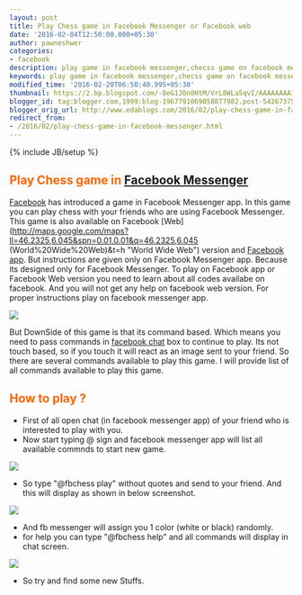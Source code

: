 ```yaml
---
layout: post
title: Play Chess game in Facebook Messenger or Facebook web
date: '2016-02-04T12:50:00.000+05:30'
author: pawneshwer
categories:
- facebook
description: play game in facebook messenger,checss game on facebook messenger to play with friends, easy way to play games on facebook messenger without any game installed
keywords: play game in facebook messenger,checss game on facebook messenger to play with friends, easy way to play games on facebook messenger without any game installed
modified_time: '2016-02-20T06:50:40.995+05:30'
thumbnail: https://2.bp.blogspot.com/-8eG1J0n0HtM/VrL8WLa5qvI/AAAAAAAAINs/MNkjeCm3KlI/s72-c/Screenshot_2016-02-04-12-15-33%2Bcopy.jpg
blogger_id: tag:blogger.com,1999:blog-1967791069058877982.post-5426737508362141225
blogger_orig_url: http://www.edablogs.com/2016/02/play-chess-game-in-facebook-messenger.html
redirect_from:
- /2016/02/play-chess-game-in-facebook-messenger.html
---
```


{% include JB/setup %}

## <span style="color: #ff6600;">Play Chess game in [Facebook Messenger](https://Facebook.Com/home.php "Facebook Messenger")</span>

[Facebook](http://www.facebook.com "Faceboo") has introduced a game in Facebook Messenger app. In this game you can play chess with your friends who are using Facebook Messenger. This game is also available on Facebook [Web](http://maps.google.com/maps?ll=46.2325,6.045&spn=0.01,0.01&q=46.2325,6.045 (World%20Wide%20Web)&t=h "World Wide Web") version and [Facebook app](http://en.wikipedia.org/wiki/Facebook_Platform "Facebook Platform"). But instructions are given only on Facebook Messenger app. Because its designed only for Facebook Messenger. To play on Facebook app or Facebook Web version you need to learn about all codes availabe on facebook. And you will not get any help on facebook web version. For proper instructions play on facebook messenger app.

[![](https://2.bp.blogspot.com/-8eG1J0n0HtM/VrL8WLa5qvI/AAAAAAAAINs/MNkjeCm3KlI/s320/Screenshot_2016-02-04-12-15-33%2Bcopy.jpg)](https://2.bp.blogspot.com/-8eG1J0n0HtM/VrL8WLa5qvI/AAAAAAAAINs/MNkjeCm3KlI/s1600/Screenshot_2016-02-04-12-15-33%2Bcopy.jpg)

But DownSide of this game is that its command based. Which means you need to pass commands in [facebook chat](https://www.facebook.com/sitetour/chat.php "Facebook Chat") box to continue to play. Its not touch based, so if you touch it will react as an image sent to your friend. So there are several commands available to play this game. I will provide list of all commands available to play this game.

## <span style="color: #ff6600;">How to play ?</span>

*   First of all open chat (in facebook messenger app) of your friend who is interested to play with you.
*   Now start typing @ sign and facebook messenger app will list all available commnds to start new game.

[![](https://2.bp.blogspot.com/-Fh3j0VQyBuc/VrL62e2QUTI/AAAAAAAAINc/z6kp1htUMcs/s320/Screenshot_2016-02-04-12-18-01%2Bcopy.jpg)](https://2.bp.blogspot.com/-Fh3j0VQyBuc/VrL62e2QUTI/AAAAAAAAINc/z6kp1htUMcs/s1600/Screenshot_2016-02-04-12-18-01%2Bcopy.jpg)

*   So type "@fbchess play" without quotes and send to your friend. And this will display as shown in below screenshot.

[![](https://2.bp.blogspot.com/-Lcx9AWk5f6w/VrL61JbnVnI/AAAAAAAAINY/3JHrtK8tYhE/s320/Screenshot_2016-02-04-12-15-33%2Bcopy.jpg)](https://2.bp.blogspot.com/-Lcx9AWk5f6w/VrL61JbnVnI/AAAAAAAAINY/3JHrtK8tYhE/s1600/Screenshot_2016-02-04-12-15-33%2Bcopy.jpg)

*   And fb messenger will assign you 1 color (white or black) randomly.
*   for help you can type "@fbchess help" and all commands will display in chat screen.

[![](https://4.bp.blogspot.com/-9TQLpkvM434/VrL62i7xwII/AAAAAAAAINg/oAneJ2E_Rs0/s320/Screenshot_2016-02-04-12-39-30%2Bcopy.jpg)](https://4.bp.blogspot.com/-9TQLpkvM434/VrL62i7xwII/AAAAAAAAINg/oAneJ2E_Rs0/s1600/Screenshot_2016-02-04-12-39-30%2Bcopy.jpg)

*   So try and find some new Stuffs.